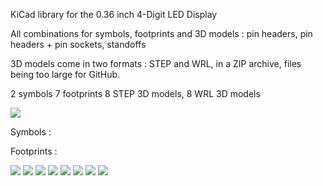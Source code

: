 KiCad library for the 0.36 inch 4-Digit LED Display

All combinations for symbols, footprints and 3D models : pin headers, pin headers + pin sockets, standoffs

3D models come in two formats : STEP and WRL, in a ZIP archive, files being too large for GitHub.

2 symbols
7 footprints
8 STEP 3D models, 8 WRL 3D models


![](https://github.com/yet-another-average-joe/Chinese_Modules/blob/main/4-Digit_LED_Display_0.36inch/Images/YAAJ_4_Digit_LED_Display_0.36_Dots_TM1637_Standoffs.JPG)


Symbols :

Footprints :

![](https://github.com/yet-another-average-joe/Chinese_Modules/blob/main/4-Digit_LED_Display_0.36inch/Images/YAAJ_4_Digit_LED_Display_0.36_Dots_TM1637_PinHeader_Left_Footprint.png)
![](https://github.com/yet-another-average-joe/Chinese_Modules/blob/main/4-Digit_LED_Display_0.36inch/Images/YAAJ_4_Digit_LED_Display_0.36_Dots_TM1637_PinHeader_Right_Footprint.png)
![](https://github.com/yet-another-average-joe/Chinese_Modules/blob/main/4-Digit_LED_Display_0.36inch/Images/YAAJ_4_Digit_LED_Display_0.36_Dots_TM1637_PinHeaders_Both_Footprint.png)
![](https://github.com/yet-another-average-joe/Chinese_Modules/blob/main/4-Digit_LED_Display_0.36inch/Images/YAAJ_4_Digit_LED_Display_0.36_Dots_TM1637_PinSocket_Left_Standoffs_Footprint.png)
![](https://github.com/yet-another-average-joe/Chinese_Modules/blob/main/4-Digit_LED_Display_0.36inch/Images/YAAJ_4_Digit_LED_Display_0.36_Dots_TM1637_PinSocket_Right_Standoffs_Footprint.png)
![](https://github.com/yet-another-average-joe/Chinese_Modules/blob/main/4-Digit_LED_Display_0.36inch/Images/YAAJ_4_Digit_LED_Display_0.36_Dots_TM1637_PinSockets_Both_Footprint.png)
![](https://github.com/yet-another-average-joe/Chinese_Modules/blob/main/4-Digit_LED_Display_0.36inch/Images/YAAJ_4_Digit_LED_Display_0.36_Dots_TM1637_PinSockets_Both_Standoffs_Footprint.png)
![](https://github.com/yet-another-average-joe/Chinese_Modules/blob/main/4-Digit_LED_Display_0.36inch/Images/YAAJ_4_Digit_LED_Display_0.36_Dots_TM1637_Standoffs.JPG)


